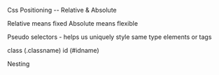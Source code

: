 Css Positioning -- Relative & Absolute

Relative means fixed
Absolute means flexible

Pseudo selectors - helps us uniquely style same type elements or tags

class (.classname)
id     (#idname)

Nesting